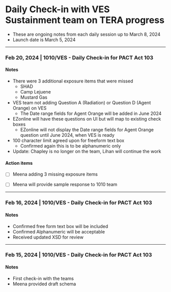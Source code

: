 # Daily Check-in with VES Sustainment team on TERA progress 
- These are ongoing notes from each daily session up to March 8, 2024
- Launch date is March 5, 2024

---
### Feb 20, 2024 | 1010/VES - Daily Check-in for PACT Act 103

#### Notes
- There were 3 additional exposure items that were missed
     - SHAD
     - Camp Lejuene
     - Mustard Gas
- VES team not adding Question A (Radiation) or Question D (Agent Orange) on VES
     - The Date range fields for Agent Orange will be added in June 2024
- EZonline will have these questions on UI but will map to existing check boxes
     - EZonline will not display the Date range fields for Agent Orange question until June 2024, when VES is ready
- 100 character limit agreed upon for freeform text box
     - Confirmed again this is to be alphanumeric only
- Update: Chapley is no longer on the team, Lihan will continue the work

#### Action items
- [ ] Meena adding 3 missing exposure items
- [ ] Meena will provide sample response to 1010 team


--- 
### Feb 16, 2024 | 1010/VES - Daily Check-in for PACT Act 103

#### Notes
- Confirmed free form text box will be included
- Confirmed Alphanumeric will be acceptable
- Received updated XSD for review

---
### Feb 15, 2024 | 1010/VES - Daily Check-in for PACT Act 103

#### Notes
- First check-in with the teams
- Meena provided draft schema





